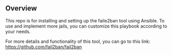 ## Overview

This repo is for installing and setting up the faile2ban tool using Ansible.
To use and implement more jails, you can customize this playbook according to your needs.

For more details and functionality of this tool, you can go to this link:
https://github.com/fail2ban/fail2ban
